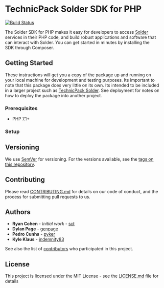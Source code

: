 # TechnicPack Solder SDK for PHP

[![Build Status](https://travis-ci.org/TechnicPack/SolderClient.svg?branch=master)](https://travis-ci.org/TechnicPack/SolderClient)

The Solder SDK for PHP makes it easy for developers to access [Solder](https://github.com/technicpack/solder) services in their PHP code, and build robust 
applications and software that can interact with Solder. You can get started in minutes by installing the SDK through 
Composer.

## Getting Started

These instructions will get you a copy of the package up and running on your local machine for development and testing purposes. Its important to note that this package does very little on its own. Its intended to be included in a larger project such as [TechnicPack Solder](https://github.com/technicpack/solder). See deployment for notes on how to deploy the package into another project.

### Prerequisites

 * PHP 7.1+

### Setup

<in progress>

## Versioning

We use [SemVer](http://semver.org/) for versioning. For the versions available, see the [tags on this repository](https://github.com/technicpack/solderclient/tags).

## Contributing

Please read [CONTRIBUTING.md](CONTRIBUTING.md) for details on our code of conduct, and the process for submitting pull requests to us.

## Authors

* **Ryan Cohen** - *Initial work* - [sct](http://www.technicpack.net)
* **Dylan Page** - [genpage](http://www.technicpack.net)
* **Pedro Cunha** - [pyker](http://www.technicpack.net)
* **Kyle Klaus** - [indemnity83](https://github.com/indemnity83)

See also the list of [contributors](https://github.com/technicpack/solderclient/contributors) who participated in this project.

## License

This project is licensed under the MIT License - see the [LICENSE.md](LICENSE.md) file for details
